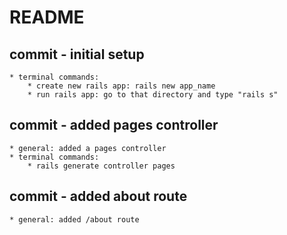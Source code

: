 # README

## commit - initial setup
    * terminal commands: 
        * create new rails app: rails new app_name
        * run rails app: go to that directory and type "rails s"

## commit - added pages controller
    * general: added a pages controller
    * terminal commands:
        * rails generate controller pages

## commit - added about route
    * general: added /about route